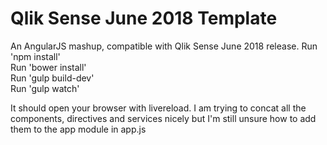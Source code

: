 # Qlik Sense June 2018 Template
An AngularJS mashup, compatible with Qlik Sense June 2018 release.
Run 'npm install'  
Run 'bower install'  
Run 'gulp build-dev'  
Run 'gulp watch'  

It should open your browser with livereload. I am trying to concat all the components, directives and services nicely but I'm still unsure how to add them to the app module in app.js
